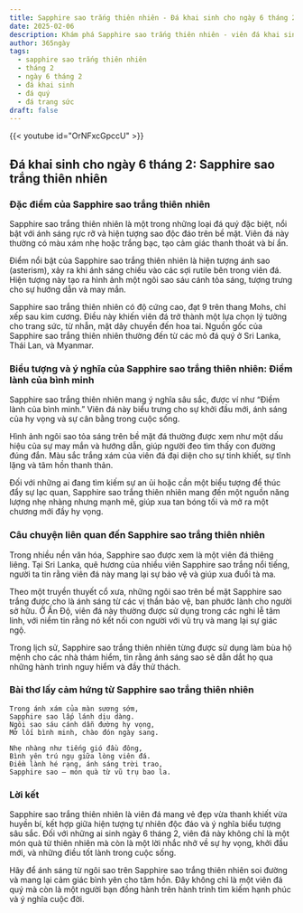 ```yaml
---
title: Sapphire sao trắng thiên nhiên - Đá khai sinh cho ngày 6 tháng 2
date: 2025-02-06
description: Khám phá Sapphire sao trắng thiên nhiên - viên đá khai sinh cho ngày 6 tháng 2, biểu tượng của Điềm lành của bình minh. Cùng tìm hiểu ý nghĩa sâu sắc của viên đá độc đáo này.
author: 365ngày
tags:
  - sapphire sao trắng thiên nhiên
  - tháng 2
  - ngày 6 tháng 2
  - đá khai sinh
  - đá quý
  - đá trang sức
draft: false
---
```


{{< youtube id="OrNFxcGpccU" >}}


## Đá khai sinh cho ngày 6 tháng 2: Sapphire sao trắng thiên nhiên

### Đặc điểm của Sapphire sao trắng thiên nhiên

Sapphire sao trắng thiên nhiên là một trong những loại đá quý đặc biệt, nổi bật với ánh sáng rực rỡ và hiện tượng sao độc đáo trên bề mặt. Viên đá này thường có màu xám nhẹ hoặc trắng bạc, tạo cảm giác thanh thoát và bí ẩn.

Điểm nổi bật của Sapphire sao trắng thiên nhiên là hiện tượng ánh sao (asterism), xảy ra khi ánh sáng chiếu vào các sợi rutile bên trong viên đá. Hiện tượng này tạo ra hình ảnh một ngôi sao sáu cánh tỏa sáng, tượng trưng cho sự hướng dẫn và may mắn.

Sapphire sao trắng thiên nhiên có độ cứng cao, đạt 9 trên thang Mohs, chỉ xếp sau kim cương. Điều này khiến viên đá trở thành một lựa chọn lý tưởng cho trang sức, từ nhẫn, mặt dây chuyền đến hoa tai. Nguồn gốc của Sapphire sao trắng thiên nhiên thường đến từ các mỏ đá quý ở Sri Lanka, Thái Lan, và Myanmar.

### Biểu tượng và ý nghĩa của Sapphire sao trắng thiên nhiên: Điềm lành của bình minh

Sapphire sao trắng thiên nhiên mang ý nghĩa sâu sắc, được ví như “Điềm lành của bình minh.” Viên đá này biểu trưng cho sự khởi đầu mới, ánh sáng của hy vọng và sự cân bằng trong cuộc sống.

Hình ảnh ngôi sao tỏa sáng trên bề mặt đá thường được xem như một dấu hiệu của sự may mắn và hướng dẫn, giúp người đeo tìm thấy con đường đúng đắn. Màu sắc trắng xám của viên đá đại diện cho sự tinh khiết, sự tĩnh lặng và tâm hồn thanh thản.

Đối với những ai đang tìm kiếm sự an ủi hoặc cần một biểu tượng để thúc đẩy sự lạc quan, Sapphire sao trắng thiên nhiên mang đến một nguồn năng lượng nhẹ nhàng nhưng mạnh mẽ, giúp xua tan bóng tối và mở ra một chương mới đầy hy vọng.

### Câu chuyện liên quan đến Sapphire sao trắng thiên nhiên

Trong nhiều nền văn hóa, Sapphire sao được xem là một viên đá thiêng liêng. Tại Sri Lanka, quê hương của nhiều viên Sapphire sao trắng nổi tiếng, người ta tin rằng viên đá này mang lại sự bảo vệ và giúp xua đuổi tà ma.

Theo một truyền thuyết cổ xưa, những ngôi sao trên bề mặt Sapphire sao trắng được cho là ánh sáng từ các vị thần bảo vệ, ban phước lành cho người sở hữu. Ở Ấn Độ, viên đá này thường được sử dụng trong các nghi lễ tâm linh, với niềm tin rằng nó kết nối con người với vũ trụ và mang lại sự giác ngộ.

Trong lịch sử, Sapphire sao trắng thiên nhiên từng được sử dụng làm bùa hộ mệnh cho các nhà thám hiểm, tin rằng ánh sáng sao sẽ dẫn dắt họ qua những hành trình nguy hiểm và đầy thử thách.

### Bài thơ lấy cảm hứng từ Sapphire sao trắng thiên nhiên

```
Trong ánh xám của màn sương sớm,  
Sapphire sao lấp lánh dịu dàng.  
Ngôi sao sáu cánh dẫn đường hy vọng,  
Mở lối bình minh, chào đón ngày sang.  

Nhẹ nhàng như tiếng gió đầu đông,  
Bình yên trú ngụ giữa lòng viên đá.  
Điềm lành hé rạng, ánh sáng trời trao,  
Sapphire sao – món quà từ vũ trụ bao la.  
```

### Lời kết

Sapphire sao trắng thiên nhiên là viên đá mang vẻ đẹp vừa thanh khiết vừa huyền bí, kết hợp giữa hiện tượng tự nhiên độc đáo và ý nghĩa biểu tượng sâu sắc. Đối với những ai sinh ngày 6 tháng 2, viên đá này không chỉ là một món quà từ thiên nhiên mà còn là một lời nhắc nhở về sự hy vọng, khởi đầu mới, và những điều tốt lành trong cuộc sống.

Hãy để ánh sáng từ ngôi sao trên Sapphire sao trắng thiên nhiên soi đường và mang lại cảm giác bình yên cho tâm hồn. Đây không chỉ là một viên đá quý mà còn là một người bạn đồng hành trên hành trình tìm kiếm hạnh phúc và ý nghĩa cuộc đời.